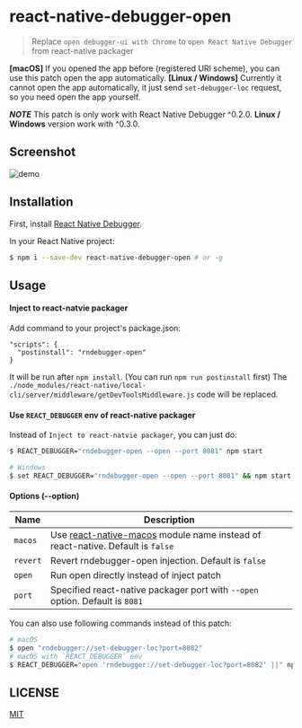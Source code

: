 # react-native-debugger-open

> Replace `open debugger-ui with Chrome` to `open React Native Debugger` from react-native packager

__[macOS]__ If you opened the app before (registered URI scheme), you can use this patch open the app automatically.
__[Linux / Windows]__ Currently it cannot open the app automatically, it just send `set-debugger-loc` request, so you need open the app yourself.

__*NOTE*__ This patch is only work with React Native Debugger ^0.2.0. __Linux / Windows__ version work with ^0.3.0.

## Screenshot

![demo](https://cloud.githubusercontent.com/assets/3001525/15777379/59a9c654-29c1-11e6-8656-247b8450bc47.gif)

## Installation

First, install [React Native Debugger](https://github.com/jhen0409/react-native-debugger#installation).

In your React Native project:

```bash
$ npm i --save-dev react-native-debugger-open # or -g
```

## Usage

#### Inject to react-natvie packager

Add command to your project's package.json:

```
"scripts": {
  "postinstall": "rndebugger-open"
}
```

It will be run after `npm install`. (You can run `npm run postinstall` first)
The `./node_modules/react-native/local-cli/server/middleware/getDevToolsMiddleware.js` code will be replaced.

#### Use `REACT_DEBUGGER` env of react-native packager

Instead of `Inject to react-natvie packager`, you can just do:

```bash
$ REACT_DEBUGGER="rndebugger-open --open --port 8081" npm start

# Windows
$ set REACT_DEBUGGER="rndebugger-open --open --port 8081" && npm start
```

#### Options (--option)

Name                  | Description
-------------         | -------------
`macos`               | Use [react-native-macos](https://github.com/ptmt/react-native-macos) module name instead of react-native. Default is `false`
`revert`              | Revert rndebugger-open injection. Default is `false`
`open`                | Run open directly instead of inject patch
`port`                | Specified react-native packager port with `--open` option. Default is `8081`

You can also use following commands instead of this patch:

```bash
# macOS
$ open "rndebugger://set-debugger-loc?port=8082"
# macOS with `REACT_DEBUGGER` env
$ REACT_DEBUGGER="open 'rndebugger://set-debugger-loc?port=8082' ||" npm start
```

## LICENSE

[MIT](https://github.com/jhen0409/react-native-debugger/blob/master/LICENSE.md)
